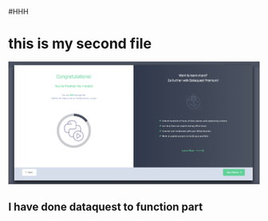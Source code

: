 #HHH

# this is my second file

![](https://github.com/ophwsjtu18/ohw19f/blob/master/student/MZH/%E6%8D%95%E8%8E%B7.PNG)

## I have done dataquest to function part
